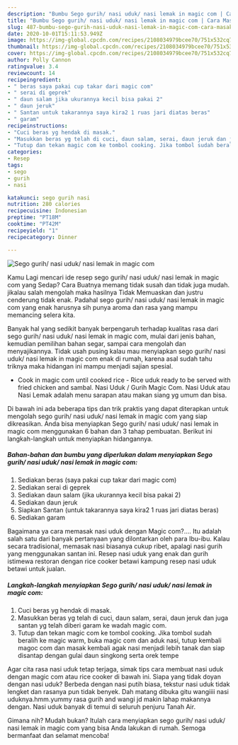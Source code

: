 ```yaml
---
description: "Bumbu Sego gurih/ nasi uduk/ nasi lemak in magic com | Cara Masak Sego gurih/ nasi uduk/ nasi lemak in magic com Yang Menggugah Selera"
title: "Bumbu Sego gurih/ nasi uduk/ nasi lemak in magic com | Cara Masak Sego gurih/ nasi uduk/ nasi lemak in magic com Yang Menggugah Selera"
slug: 487-bumbu-sego-gurih-nasi-uduk-nasi-lemak-in-magic-com-cara-masak-sego-gurih-nasi-uduk-nasi-lemak-in-magic-com-yang-menggugah-selera
date: 2020-10-01T15:11:53.949Z
image: https://img-global.cpcdn.com/recipes/2108034979bcee70/751x532cq70/sego-gurih-nasi-uduk-nasi-lemak-in-magic-com-foto-resep-utama.jpg
thumbnail: https://img-global.cpcdn.com/recipes/2108034979bcee70/751x532cq70/sego-gurih-nasi-uduk-nasi-lemak-in-magic-com-foto-resep-utama.jpg
cover: https://img-global.cpcdn.com/recipes/2108034979bcee70/751x532cq70/sego-gurih-nasi-uduk-nasi-lemak-in-magic-com-foto-resep-utama.jpg
author: Polly Cannon
ratingvalue: 3.4
reviewcount: 14
recipeingredient:
- " beras saya pakai cup takar dari magic com"
- " serai di geprek"
- " daun salam jika ukurannya kecil bisa pakai 2"
- " daun jeruk"
- " Santan untuk takarannya saya kira2 1 ruas jari diatas beras"
- " garam"
recipeinstructions:
- "Cuci beras yg hendak di masak."
- "Masukkan beras yg telah di cuci, daun salam, serai, daun jeruk dan juga santan yg telah diberi garam ke wadah magic com."
- "Tutup dan tekan magic com ke tombol cooking. Jika tombol sudah beralih ke magic warm, buka magic com dan aduk nasi, tutup kembali magoc com dan masak kembali agak nasi menjadi lebih tanak dan siap disantap dengan gulai daun singkong serta orek tempe"
categories:
- Resep
tags:
- sego
- gurih
- nasi

katakunci: sego gurih nasi 
nutrition: 280 calories
recipecuisine: Indonesian
preptime: "PT18M"
cooktime: "PT42M"
recipeyield: "1"
recipecategory: Dinner

---
```



![Sego gurih/ nasi uduk/ nasi lemak in magic com](https://img-global.cpcdn.com/recipes/2108034979bcee70/751x532cq70/sego-gurih-nasi-uduk-nasi-lemak-in-magic-com-foto-resep-utama.jpg)

Kamu Lagi mencari ide resep sego gurih/ nasi uduk/ nasi lemak in magic com yang Sedap? Cara Buatnya memang tidak susah dan tidak juga mudah. jikalau salah mengolah maka hasilnya Tidak Memuaskan dan justru cenderung tidak enak. Padahal sego gurih/ nasi uduk/ nasi lemak in magic com yang enak harusnya sih punya aroma dan rasa yang mampu memancing selera kita.

Banyak hal yang sedikit banyak berpengaruh terhadap kualitas rasa dari sego gurih/ nasi uduk/ nasi lemak in magic com, mulai dari jenis bahan, kemudian pemilihan bahan segar, sampai cara mengolah dan menyajikannya. Tidak usah pusing kalau mau menyiapkan sego gurih/ nasi uduk/ nasi lemak in magic com enak di rumah, karena asal sudah tahu triknya maka hidangan ini mampu menjadi sajian spesial.

- Cook in magic com until cooked rice - Rice uduk ready to be served with fried chicken and sambal. Nasi Uduk / Gurih Magic Com. Nasi Uduk atau Nasi Lemak adalah menu sarapan atau makan siang yg umum dan bisa.


Di bawah ini ada beberapa tips dan trik praktis yang dapat diterapkan untuk mengolah sego gurih/ nasi uduk/ nasi lemak in magic com yang siap dikreasikan. Anda bisa menyiapkan Sego gurih/ nasi uduk/ nasi lemak in magic com menggunakan 6 bahan dan 3 tahap pembuatan. Berikut ini langkah-langkah untuk menyiapkan hidangannya.

<!--inarticleads1-->

##### Bahan-bahan dan bumbu yang diperlukan dalam menyiapkan Sego gurih/ nasi uduk/ nasi lemak in magic com:

1. Sediakan  beras (saya pakai cup takar dari magic com)
1. Sediakan  serai di geprek
1. Sediakan  daun salam (jika ukurannya kecil bisa pakai 2)
1. Sediakan  daun jeruk
1. Siapkan  Santan (untuk takarannya saya kira2 1 ruas jari diatas beras)
1. Sediakan  garam


Bagaimana ya cara memasak nasi uduk dengan Magic com?…. Itu adalah salah satu dari banyak pertanyaan yang dilontarkan oleh para Ibu-ibu. Kalau secara tradisional, memasak nasi biasanya cukup ribet, apalagi nasi gurih yang menggunakan santan ini. Resep nasi uduk yang enak dan gurih istimewa restoran dengan rice cooker betawi kampung resep nasi uduk betawi untuk jualan. 

<!--inarticleads2-->

##### Langkah-langkah menyiapkan Sego gurih/ nasi uduk/ nasi lemak in magic com:

1. Cuci beras yg hendak di masak.
1. Masukkan beras yg telah di cuci, daun salam, serai, daun jeruk dan juga santan yg telah diberi garam ke wadah magic com.
1. Tutup dan tekan magic com ke tombol cooking. Jika tombol sudah beralih ke magic warm, buka magic com dan aduk nasi, tutup kembali magoc com dan masak kembali agak nasi menjadi lebih tanak dan siap disantap dengan gulai daun singkong serta orek tempe


Agar cita rasa nasi uduk tetap terjaga, simak tips cara membuat nasi uduk dengan magic com atau rice cooker di bawah ini. Siapa yang tidak doyan dengan nasi uduk? Berbeda dengan nasi putih biasa, tekstur nasi uduk tidak lengket dan rasanya pun tidak benyek. Dah matang dibuka gitu wangiiii nasi uduknya.hmm.yummy rasa gurih and wangi jd makin lahap makannya dengan. Nasi uduk banyak di temui di seluruh penjuru Tanah Air. 

Gimana nih? Mudah bukan? Itulah cara menyiapkan sego gurih/ nasi uduk/ nasi lemak in magic com yang bisa Anda lakukan di rumah. Semoga bermanfaat dan selamat mencoba!
